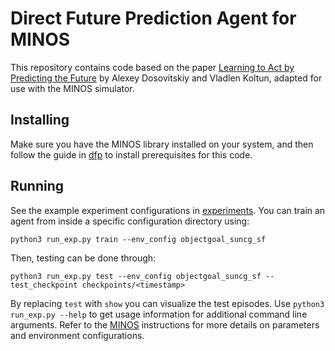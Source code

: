 # Direct Future Prediction Agent for MINOS

This repository contains code based on the paper [Learning to Act by Predicting the Future](https://github.com/IntelVCL/DirectFuturePrediction) by Alexey Dosovitskiy and Vladlen Koltun, adapted for use with the MINOS simulator.

## Installing

Make sure you have the MINOS library installed on your system, and then follow the guide in [dfp](dfp) to install prerequisites for this code.

## Running

See the example experiment configurations in [experiments](experiments). You can train an agent from inside a specific configuration directory using:

```
python3 run_exp.py train --env_config objectgoal_suncg_sf
```

Then, testing can be done through:

```
python3 run_exp.py test --env_config objectgoal_suncg_sf --test_checkpoint checkpoints/<timestamp>
```

By replacing `test` with `show` you can visualize the test episodes.  Use `python3 run_exp.py --help` to get usage information for additional command line arguments.  Refer to the [MINOS](https://github.com/minosworld/minos) instructions for more details on parameters and environment configurations.
